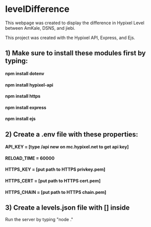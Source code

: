 # levelDifference
This webpage was created to display the difference in Hypixel Level between AmKale, DSNS, and jiebi.

This project was created with the Hypixel API, Express, and Ejs.

## 1) Make sure to install these modules first by typing:
#### npm install dotenv
#### npm install hypixel-api 
#### npm install https
#### npm install express 
#### npm install ejs

## 2) Create a .env file with these properties:
#### API_KEY = [type /api new on mc.hypixel.net to get api key]
#### RELOAD_TIME = 60000
#### HTTPS_KEY = [put path to HTTPS privkey.pem]
#### HTTPS_CERT = [put path to HTTPS cert.pem]
#### HTTPS_CHAIN = [put path to HTTPS chain.pem]

## 3) Create a levels.json file with [] inside

Run the server by typing "node ."
